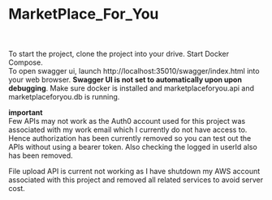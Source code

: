 # MarketPlace_For_You<br><br>

To start the project, clone the project into your drive. Start Docker Compose. <br>
To open swagger ui, launch http://localhost:35010/swagger/index.html into your web browser. **Swagger UI is not set to automatically upon upon debugging**. Make sure docker is installed and marketplaceforyou.api and marketplaceforyou.db is running.<br>

**important**<br>
Few APIs may not work as the Auth0 account used for this project was associated with my work email which I currently do not have access to. Hence authorization has been currently removed so you can test out the APIs without using a bearer token. Also checking the logged in userId also has been removed.

File upload API is current not working as I have shutdown my AWS account associated with this project and removed all related services to avoid server cost.

